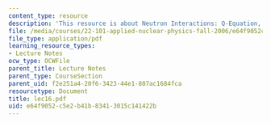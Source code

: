 ```yaml
---
content_type: resource
description: 'This resource is about Neutron Interactions: Q-Equation, Elastic Scattering.'
file: /media/courses/22-101-applied-nuclear-physics-fall-2006/e64f9052c5e2b41b83413015c141422b_lec16.pdf
file_type: application/pdf
learning_resource_types:
- Lecture Notes
ocw_type: OCWFile
parent_title: Lecture Notes
parent_type: CourseSection
parent_uid: f2e251a4-20f6-3423-44e1-807ac1684fca
resourcetype: Document
title: lec16.pdf
uid: e64f9052-c5e2-b41b-8341-3015c141422b
---
```

